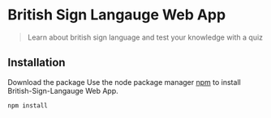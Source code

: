 # British Sign Langauge Web App

> Learn about british sign language and test your knowledge with a quiz



## Installation

Download the package
Use the node package manager [npm](https://docs.npmjs.com/cli/install#:~:text=npm%20install%20(in%20package%20directory,directory)%20as%20a%20global%20package.) to install British-Sign-Langauge Web App.

```bash
npm install
```
